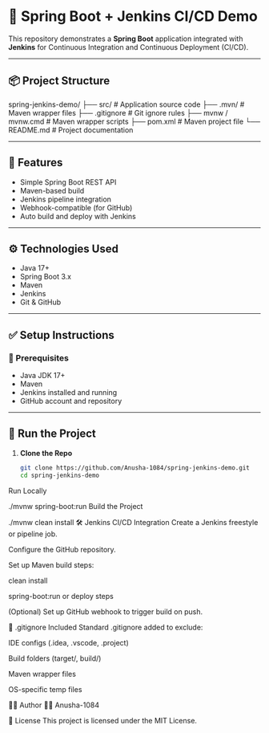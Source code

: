 # 🌱 Spring Boot + Jenkins CI/CD Demo

This repository demonstrates a **Spring Boot** application integrated with **Jenkins** for Continuous Integration and Continuous Deployment (CI/CD).

---

## 📦 Project Structure

spring-jenkins-demo/
├── src/ # Application source code
├── .mvn/ # Maven wrapper files
├── .gitignore # Git ignore rules
├── mvnw / mvnw.cmd # Maven wrapper scripts
├── pom.xml # Maven project file
└── README.md # Project documentation



---

## 🚀 Features

- Simple Spring Boot REST API
- Maven-based build
- Jenkins pipeline integration
- Webhook-compatible (for GitHub)
- Auto build and deploy with Jenkins

---

## ⚙️ Technologies Used

- Java 17+
- Spring Boot 3.x
- Maven
- Jenkins
- Git & GitHub

---

## ✅ Setup Instructions

### 🔧 Prerequisites

- Java JDK 17+
- Maven
- Jenkins installed and running
- GitHub account and repository

---

## 🔨 Run the Project

1. **Clone the Repo**  
   ```bash
   git clone https://github.com/Anusha-1084/spring-jenkins-demo.git
   cd spring-jenkins-demo
Run Locally


./mvnw spring-boot:run
Build the Project


./mvnw clean install
🛠 Jenkins CI/CD Integration
Create a Jenkins freestyle or pipeline job.

Configure the GitHub repository.

Set up Maven build steps:

clean install

spring-boot:run or deploy steps

(Optional) Set up GitHub webhook to trigger build on push.

📝 .gitignore Included
Standard .gitignore added to exclude:

IDE configs (.idea, .vscode, .project)

Build folders (target/, build/)

Maven wrapper files

OS-specific temp files

🙋‍♀️ Author
👩‍💻 Anusha-1084

📄 License
This project is licensed under the MIT License.






